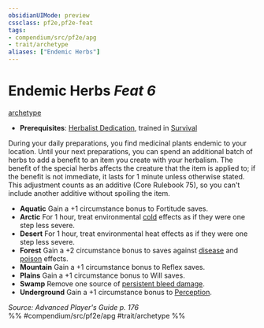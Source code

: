 ```yaml
---
obsidianUIMode: preview
cssclass: pf2e,pf2e-feat
tags:
- compendium/src/pf2e/apg
- trait/archetype
aliases: ["Endemic Herbs"]
---
```

# Endemic Herbs  *Feat 6*  
[archetype](../../rules/traits/archetype.md)  

- **Prerequisites**: [Herbalist Dedication](herbalist-dedication-apg.md), trained in [Survival](../skills.md#Survival)

During your daily preparations, you find medicinal plants endemic to your location. Until your next preparations, you can spend an additional batch of herbs to add a benefit to an item you create with your herbalism. The benefit of the special herbs affects the creature that the item is applied to; if the benefit is not immediate, it lasts for 1 minute unless otherwise stated. This adjustment counts as an additive (Core Rulebook 75), so you can't include another additive without spoiling the item.

- **Aquatic** Gain a +1 circumstance bonus to Fortitude saves.
- **Arctic** For 1 hour, treat environmental [cold](../../rules/traits/cold.md) effects as if they were one step less severe.
- **Desert** For 1 hour, treat environmental heat effects as if they were one step less severe.
- **Forest** Gain a +2 circumstance bonus to saves against [disease](../../rules/traits/disease.md) and [poison](../../rules/traits/poison.md) effects.
- **Mountain** Gain a +1 circumstance bonus to Reflex saves.
- **Plains** Gain a +1 circumstance bonus to Will saves.
- **Swamp** Remove one source of [persistent bleed damage](../../rules/conditions.md#Persistent%20Damage).
- **Underground** Gain a +1 circumstance bonus to [Perception](../skills.md#Perception).

*Source: Advanced Player's Guide p. 176*  
%% #compendium/src/pf2e/apg #trait/archetype %%